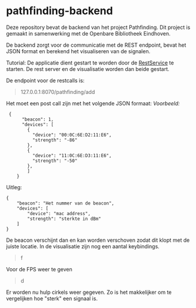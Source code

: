 # pathfinding-backend


Deze repository bevat de backend van het project Pathfinding.
Dit project is gemaakt in samenwerking met de Openbare Bibliotheek Eindhoven.

De backend zorgt voor de communicatie met de REST endpoint, bevat het JSON format en berekend het visualiseren van de signalen.

Tutorial:
De applicatie dient gestart te worden door de [RestService](https://github.com/ZachteBank/pathfinding-backend/blob/master/src/main/java/restserver/RestService.java) te starten. 
De rest server en de visualisatie worden dan beide gestart.

De endpoint voor de restcalls is: 

> 127.0.0.1:8070/pathfinding/add

Het moet een post call zijn met het volgende JSON formaat:
*Voorbeeld:*
   

     {
          "beacon": 1,
          "devices": [
            {
              "device": "00:0C:6E:D2:11:E6",
              "strength": "-86"
            },
            {
              "device": "11:0C:6E:D3:11:E6",
              "strength": "-50"
            },
            ]
        }
Uitleg:

    {
    	"beacon": "Het nummer van de beacon",
    	"devices": [
	    	"device": "mac address",
	    	"strength": "sterkte in dBm"
    	]
    }

De beacon verschijnt dan en kan worden verschoven zodat dit klopt met de juiste locatie. 
In de visualisatie zijn nog een aantal keybindings.

> f

Voor de FPS weer te geven

> d

Er worden nu hulp cirkels weer gegeven. Zo is het makkelijker om te vergelijken hoe "sterk" een signaal is.

